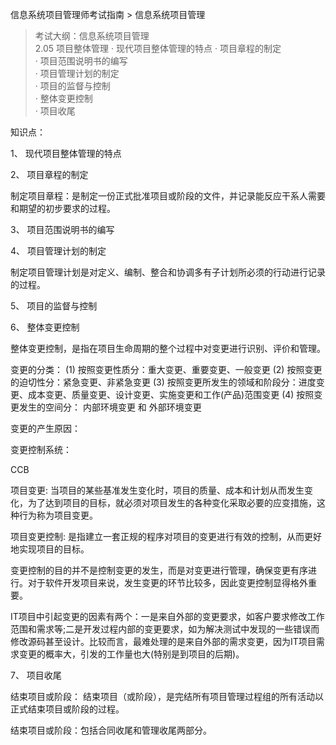 信息系统项目管理师考试指南 > 信息系统项目管理

> 考试大纲：信息系统项目管理  
> 2.05 项目整体管理 
> · 现代项目整体管理的特点 
> · 项目章程的制定  
> · 项目范围说明书的编写  
> · 项目管理计划的制定   
> · 项目的监督与控制  
> · 整体变更控制  
> · 项目收尾  


知识点：


1、 现代项目整体管理的特点 




2、 项目章程的制定  

制定项目章程：是制定一份正式批准项目或阶段的文件，并记录能反应干系人需要和期望的初步要求的过程。




3、 项目范围说明书的编写  

4、 项目管理计划的制定   

制定项目管理计划是对定义、编制、整合和协调多有子计划所必须的行动进行记录的过程。




5、 项目的监督与控制  

6、 整体变更控制  

整体变更控制，是指在项目生命周期的整个过程中对变更进行识别、评价和管理。

变更的分类：
(1) 按照变更性质分：重大变更、重要变更、一般变更
(2) 按照变更的迫切性分：紧急变更、非紧急变更
(3) 按照变更所发生的领域和阶段分：进度变更、成本变更、质量变更、设计变更、实施变更和工作(产品)范围变更
(4) 按照变更发生的空间分： 内部环境变更 和 外部环境变更

变更的产生原因：

变更控制系统：

CCB

项目变更: 当项目的某些基准发生变化时，项目的质量、成本和计划从而发生变化，为了达到项目的目标，就必须对项目发生的各种变化采取必要的应变措施，这种行为称为项目变更。  

项目变更控制: 是指建立一套正规的程序对项目的变更进行有效的控制，从而更好地实现项目的目标。 

变更控制的目的并不是控制变更的发生，而是对变更进行管理，确保变更有序进行。对于软件开发项目来说，发生变更的环节比较多，因此变更控制显得格外重要。

IT项目中引起变更的因素有两个：一是来自外部的变更要求，如客户要求修改工作范围和需求等;二是开发过程内部的变更要求，如为解决测试中发现的一些错误而修改源码甚至设计。比较而言，最难处理的是来自外部的需求变更，因为IT项目需求变更的概率大，引发的工作量也大(特别是到项目的后期)。
 
7、 项目收尾 

结束项目或阶段：
结束项目（或阶段），是完结所有项目管理过程组的所有活动以正式结束项目或阶段的过程。

结束项目或阶段：包括合同收尾和管理收尾两部分。
